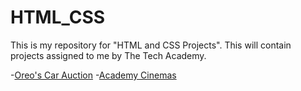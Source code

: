 # HTML_CSS
This is my repository for "HTML and CSS Projects". This will contain projects assigned to me by The Tech Academy.

-[Oreo's Car Auction](https://github.com/PDXoreothekID/HTML_CSS/tree/main/Oreo's_car_auction)
-[Academy Cinemas](https://github.com/PDXoreothekID/HTML_CSS/tree/main/Academy_Cinemas)
